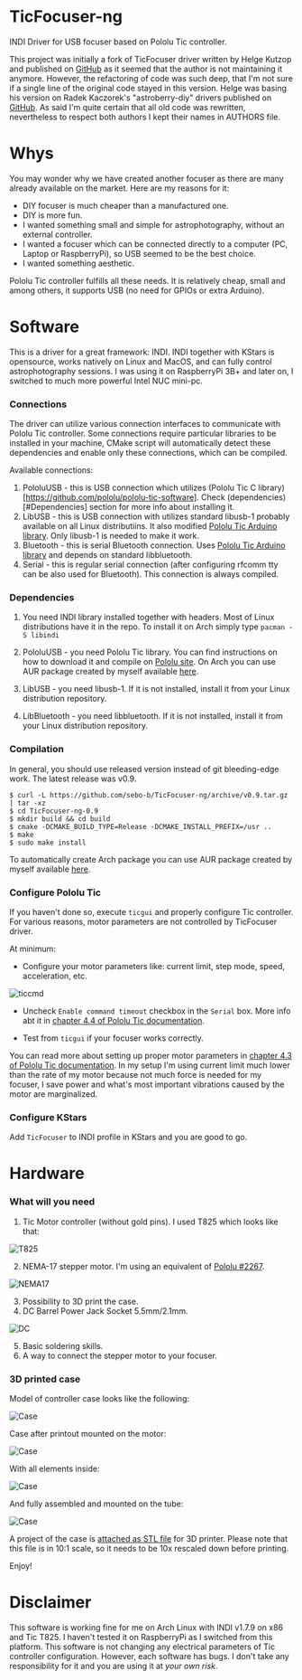 # TicFocuser-ng
INDI Driver for USB focuser based on Pololu Tic controller.

This project was initially a fork of TicFocuser driver written by Helge Kutzop and published on [GitHub](https://github.com/HelgeMK/TicFocuser) as it seemed that the author is not maintaining it anymore. However, the refactoring of code was such deep, that I'm not sure if a single line of the original code stayed in this version. Helge was basing his version on Radek Kaczorek's "astroberry-diy" drivers published on [GitHub](https://github.com/rkaczorek/astroberry-diy). As said I'm quite certain that all old code was rewritten, nevertheless to respect both authors I kept their names in AUTHORS file.

# Whys

You may wonder why we have created another focuser as there are many already available on the market. Here are my reasons for it:
* DIY focuser is much cheaper than a manufactured one.
* DIY is more fun.
* I wanted something small and simple for astrophotography, without an external controller.
* I wanted a focuser which can be connected directly to a computer (PC, Laptop or RaspberryPi), so USB seemed to be the best choice.
* I wanted something aesthetic.

Pololu Tic controller fulfills all these needs. It is relatively cheap, small and among others, it supports USB (no need for GPIOs or extra Arduino).

# Software

This is a driver for a great framework: INDI. INDI together with KStars is opensource, works natively on Linux and MacOS, and can fully control astrophotography sessions. I was using it on RaspberryPi 3B+ and later on, I switched to much more powerful Intel NUC mini-pc. 

### Connections

The driver can utilize various connection interfaces to communicate with Pololu Tic controller. Some connections require particular libraries to be installed in your machine, CMake script will automatically detect these dependencies and enable only these connections, which can be compiled.

Available connections:
1. PololuUSB - this is USB connection which utilizes (Pololu Tic C library)[https://github.com/pololu/pololu-tic-software]. Check (dependencies)[#Dependencies] section for more info about installing it.
2. LibUSB - this is USB connection with utilizes standard libusb-1 probably available on all Linux distributiins. It also modified [Pololu Tic Arduino library](https://github.com/pololu/tic-arduino). Only libusb-1 is needed to make it work.
3. Bluetooth - this is serial Bluetooth connection. Uses [Pololu Tic Arduino library](https://github.com/pololu/tic-arduino) and depends on standard libbluetooth.
4. Serial - this is regular serial connection (after configuring rfcomm tty can be also used for Bluetooth). This connection is always compiled.

### Dependencies

1. You need INDI library installed together with headers. Most of Linux distributions have it in the repo. To install it on Arch simply type `pacman -S libindi`

2. PololuUSB - you need Pololu Tic library. You can find instructions on how to download it and compile on [Pololu site](https://www.pololu.com/docs/0J71). On Arch you can use AUR package created by myself available [here](https://aur.archlinux.org/packages/pololu-tic-software/).

3. LibUSB - you need libusb-1. If it is not installed, install it from your Linux distribution repository.

4. LibBluetooth - you need libbluetooth. If it is not installed, install it from your Linux distribution repository.

### Compilation

In general, you should use released version instead of git bleeding-edge work. The latest release was v0.9.

```
$ curl -L https://github.com/sebo-b/TicFocuser-ng/archive/v0.9.tar.gz | tar -xz
$ cd TicFocuser-ng-0.9
$ mkdir build && cd build
$ cmake -DCMAKE_BUILD_TYPE=Release -DCMAKE_INSTALL_PREFIX=/usr ..
$ make
$ sudo make install
```
To automatically create Arch package you can use AUR package created by myself available [here](https://aur.archlinux.org/packages/libindi-ticfocuser/).

### Configure Pololu Tic

If you haven't done so, execute `ticgui` and properly configure Tic controller. For various reasons, motor parameters are not controlled by TicFocuser driver.

At minimum:
* Configure your motor parameters like: current limit, step mode, speed, acceleration, etc.

![ticcmd](https://raw.githubusercontent.com/sebo-b/TicFocuser-ng/master/extras/ticgui_motorsettings.png)

* Uncheck `Enable command timeout` checkbox in the `Serial` box. More info abt it in [chapter 4.4 of Pololu Tic documentation](https://www.pololu.com/docs/0J71/all#4.4). 

* Test from `ticgui` if your focuser works correctly.

You can read more about setting up proper motor parameters in [chapter 4.3 of Pololu Tic documentation](https://www.pololu.com/docs/0J71/all#4.3). In my setup I'm using current limit much lower than the rate of my motor because not much force is needed for my focuser, I save power and what's most important vibrations caused by the motor are marginalized.

### Configure KStars

Add `TicFocuser` to INDI profile in KStars and you are good to go.

# Hardware

### What will you need
1. Tic Motor controller (without gold pins). I used T825 which looks like that:

![T825](https://raw.githubusercontent.com/sebo-b/TicFocuser-ng/master/extras/tic825.jpg)

2. NEMA-17 stepper motor. I'm using an equivalent of [Pololu #2267](https://www.pololu.com/product/2267).

![NEMA17](https://raw.githubusercontent.com/sebo-b/TicFocuser-ng/master/extras/nema17.jpg)

3. Possibility to 3D print the case.
4. DC Barrel Power Jack Socket 5.5mm/2.1mm.

![DC](https://raw.githubusercontent.com/sebo-b/TicFocuser-ng/master/extras/dc_barrel.jpg)

5. Basic soldering skills.
6. A way to connect the stepper motor to your focuser.

### 3D printed case

Model of controller case looks like the following:

![Case](https://raw.githubusercontent.com/sebo-b/TicFocuser-ng/master/extras/case1.jpg)

Case after printout mounted on the motor:

![Case](https://raw.githubusercontent.com/sebo-b/TicFocuser-ng/master/extras/case2.jpg)

With all elements inside:

![Case](https://raw.githubusercontent.com/sebo-b/TicFocuser-ng/master/extras/case3.jpg)

And fully assembled and mounted on the tube:

![Case](https://raw.githubusercontent.com/sebo-b/TicFocuser-ng/master/extras/focuser_final.jpg)

A project of the case is [attached as STL file](https://raw.githubusercontent.com/sebo-b/TicFocuser-ng/master/extras/ticfocuser_case.stl) for 3D printer. Please note that this file is in 10:1 scale, so it needs to be 10x rescaled down before printing. 

Enjoy!

# Disclaimer

This software is working fine for me on Arch Linux with INDI v1.7.9 on x86 and Tic T825. I haven't tested it on RaspberryPi as I switched from this platform. This software is not changing any electrical parameters of Tic controller configuration. However, each software has bugs. I don't take any responsibility for it and you are using it at *your own risk*.
